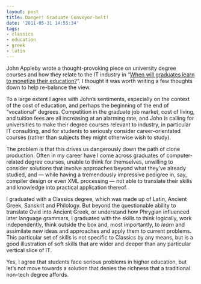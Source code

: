 ```yaml
---
layout: post
title: Danger! Graduate Conveyor-belt!
date: '2011-05-31 14:55:34'
tags:
- classics
- education
- greek
- latin
---
```



John Appleby wrote a thought-provoking piece on university degree courses and how they relate to the IT industry in “[When will graduates learn to monetize their education?](http://peopleprocesstech.com/2011/05/30/when-will-graduates-learn-to-monetize-their-education/)“. I thought it was worth writing a few thoughts down to help re-balance the view.

To a large extent I agree with John’s sentiments, especially on the context of the cost of education, and perhaps the beginning of the end of “vocational” degrees. Competition in the graduate job market, cost of living, and tuition fees are all increasing at an alarming rate, and John is calling for universities to make their degree courses relevant to industry, in particular IT consulting, and for students to seriously consider career-orientated courses (rather than subjects they might otherwise wish to study).

The problem is that this drives us dangerously down the path of clone production. Often in my career have I come across graduates of computer-related degree courses, unable to think for themselves, unwilling to consider solutions that involve approaches beyond what they’ve already studied, and — while having a tremendously impressive pedigree in, say, compiler design or even XML processing — not able to translate their skills and knowledge into practical application thereof.

I graduated with a Classics degree, which was made up of Latin, Ancient Greek, Sanskrit and Philology. But beyond the questionable ability to translate Ovid into Ancient Greek, or understand how Phrygian influenced later language grammars, I graduated with the skills to think logically, work independently, think outside the box and, most importantly, to *learn* and assimilate new ideas and approaches and apply them to current problems. This particular set of skills is not specific to Classics by any means, but is a good illustration of soft skills that are wider and deeper than any particular vertical slice of IT.

Yes, I agree that students face serious problems in higher education, but let’s not move towards a solution that denies the richness that a traditional non-tech degree affords.



